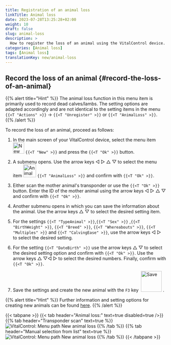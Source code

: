 ```yaml
---
title: Registration of an animal loss
linkTitle: Animal loss
date: 2023-07-28T13:25:28+02:00
weight: 10
draft: false
slug: animal-loss
description: >
  How to register the loss of an animal using the VitalControl device.
categories: [Animal loss]
tags: [Animal loss]
translationKey: new/animal-loss
---
```

## Record the loss of an animal {#record-the-loss-of-an-animal}

{{% alert title="Hint" %}}
The animal loss function in this menu item is primarily used to record dead calves/lambs. The setting options are adapted accordingly and are not identical to the setting items in the menu `{{<T "Actions" >}}` -> `{{<T "Unregister" >}}` or `{{<T "AnimalLoss" >}}`.
{{% /alert %}}

To record the loss of an animal, proceed as follows:

1. In the main screen of your VitalControl device, select the menu item <img src="/icons/main/new-animal.svg" width="35" align="bottom" alt="New animal" /> `{{<T "New" >}}` and press the `{{<T "Ok" >}}` button.

2. A submenu opens. Use the arrow keys ◁ ▷ △ ▽ to select the menu item <img src="/icons/main/stillbirth.svg" width="40" align="bottom" alt="Animal loss" /> `{{<T "AnimalLoss" >}}` and confirm with `{{<T "Ok" >}}`.

3. Either scan the mother animal's transponder or use the `{{<T "Ok" >}}` button. Enter the ID of the mother animal using the arrow keys ◁ ▷ △ ▽ and confirm with `{{<T "Ok" >}}`.

4. Another submenu opens in which you can save the information about the animal. Use the arrow keys △ ▽ to select the desired setting item.

5. For the settings `{{<T "TypeAnimal" >}}`,`{{<T "Sex" >}}` ,`{{<T "BirthWeight" >}}`, `{{<T "Breed" >}}`, `{{<T "Whereabouts" >}}`, `{{<T "Multiples" >}}` and `{{<T "CalvingEase" >}}`, use the arrow keys ◁ ▷ to select the desired setting.

6. For the setting `{{<T "DateBirth" >}}` use the arrow keys △ ▽ to select the desired setting option and confirm with `{{<T "Ok" >}}`. Use the arrow keys △ ▽◁ ▷ to select the desired numbers. Finally, confirm with `{{<T "Ok" >}}`.

7. Save the settings and create the new animal with the `F3` key &nbsp;<img src="/icons/footer/save_exit.svg" width="65" align="bottom" alt="Save" />&nbsp;.

{{% alert title="Hint" %}}
Further information and setting options for creating new animals can be found [here](../../settings/animal-registration/).
{{% /alert %}}

{{< tabpane >}}
{{< tab header="Animal loss:" text=true disabled=true />}}
{{% tab header="Transponder scan" text=true %}}
![VitalControl: Menu path New animal loss](../images/animalloss-scan.png "Record the loss of an animal")
{{% /tab %}}
{{% tab header="Manual selection from list" text=true %}}
![VitalControl: Menu path New animal loss](../images/animalloss.png "Record the loss of an animal")
{{% /tab %}}
{{< /tabpane >}}
